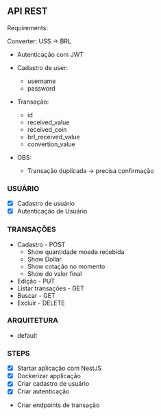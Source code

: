 ## API REST

Requirements:

Converter:
USS -> BRL

- Autenticação com JWT
- Cadastro de user:

  - username
  - password

- Transação:

  - id
  - received_value
  - received_coin
  - brl_received_value
  - convertion_value

- OBS:
  - Transação duplicada -> precisa confirmação

### USUÁRIO

- [x] Cadastro de usuário
- [x] Autenticação de Usuário

### TRANSAÇÕES

- Cadastro - POST
  - Show quantidade moeda recebida
  - Show Dollar
  - Show cotação no momento
  - Show do valor final
- Edição - PUT
- Listar transações - GET
- Buscar - GET
- Excluir - DELETE

### ARQUITETURA

- default

### STEPS

- [x] Startar aplicação com NestJS
- [x] Dockerizar applicação
- [x] Criar cadastro de usuário
- [x] Criar autenticação
- Criar endpoints de transação
